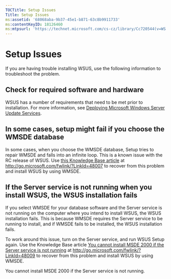 ```yaml
---
TOCTitle: Setup Issues
Title: Setup Issues
ms:assetid: '68068aba-9b37-45e1-b871-63c8b9911733'
ms:contentKeyID: 18126460
ms:mtpsurl: 'https://technet.microsoft.com/cs-cz/library/Cc720544(v=WS.10)'
---
```


Setup Issues
============

If you are having trouble installing WSUS, use the following information to troubleshoot the problem.

Check for required software and hardware
----------------------------------------

WSUS has a number of requirements that need to be met prior to installation. For more information, see [Deploying Microsoft Windows Server Update Services](http://go.microsoft.com/fwlink/?linkid=41777).

In some cases, setup might fail if you choose the WMSDE database
----------------------------------------------------------------

In some cases, when you choose the WMSDE database, Setup tries to repair WMSDE and falls into an infinite loop. This is a known issue with the RC release of WSUS. Use [this Knowledge Base article](http://go.microsoft.com/fwlink/?linkid=48007) at http://go.microsoft.com/fwlink/?LinkId=48007 to recover from this problem and install WSUS by using WMSDE.

If the Server service is not running when you install WSUS, the WSUS installation fails
---------------------------------------------------------------------------------------

If you select WMSDE for your database software and the Server service is not running on the computer where you intend to install WSUS, the WSUS installation fails. This is because WMSDE requires the Server service to be running to install, and if WMSDE fails to be installed, the WSUS installation fails.

To work around this issue, turn on the Server service, and run WSUS Setup again. Use the Knowledge Base article [You cannot install MSDE 2000 if the Server service is not running](http://go.microsoft.com/fwlink/?linkid=48009) at http://go.microsoft.com/fwlink/?LinkId=48009 to recover from this problem and install WSUS by using WMSDE.

You cannot install MSDE 2000 if the Server service is not running.
